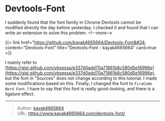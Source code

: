 # Devtools-Font

I suddenly found that the font family in Chrome Devtools cannot be modified directly the day before yesterday. I checked it and found that I can write an extension to solve this problem.
&lt;!--more--&gt;

{{&lt; link href=&#34;https://github.com/kayak4665664/Devtools-Font&#34; content=&#34;Devtools-Font&#34; title=&#34;Devtools-Font - kayak4665664&#34; card=true &gt;}}

I mainly refer to [https://gist.github.com/vbsessa/e337d0add70a71861b8c580d5e16996e](https://gist.github.com/vbsessa/e337d0add70a71861b8c580d5e16996e), but the font in &#34;Sources&#34; does not change according to this tutorial. I made some modifications based on this. Finally, I changed the font to `FiraCode Nerd Font`. I have to say that this font is really good-looking, and there is a ligature effect.

---

> Author: [kayak4665664](https://github.com/kayak4665664)  
> URL: https://www.kayak4665664.com/devtools-font/  

